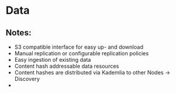 # Data



## Notes:

- S3 compatible interface for easy up- and download
- Manual replication or configurable replication policies
- Easy ingestion of existing data
- Content hash addressable data resources
- Content hashes are distributed via Kademlia to other Nodes -> Discovery
- 
